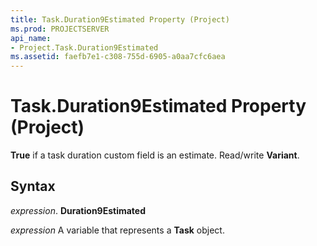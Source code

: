 ```yaml
---
title: Task.Duration9Estimated Property (Project)
ms.prod: PROJECTSERVER
api_name:
- Project.Task.Duration9Estimated
ms.assetid: faefb7e1-c308-755d-6905-a0aa7cfc6aea
---
```



# Task.Duration9Estimated Property (Project)

 **True** if a task duration custom field is an estimate. Read/write **Variant**.


## Syntax

 _expression_. **Duration9Estimated**

 _expression_ A variable that represents a **Task** object.


